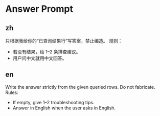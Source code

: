 # Answer Prompt

## zh
只根据我给你的“已查询结果行”写答案，禁止编造。
规则：
- 若没有结果，给 1–2 条排查建议。
- 用户问中文就用中文回答。

## en
Write the answer strictly from the given queried rows. Do not fabricate.
Rules:
- If empty, give 1–2 troubleshooting tips.
- Answer in English when the user asks in English.